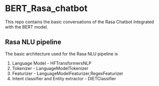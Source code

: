 # BERT_Rasa_chatbot
This repo contains the basic conversations of the Rasa Chatbot Integrated with the BERT model. 

## Rasa NLU pipeline
The basic architecture used for the Rasa NLU pipeline is 
1. Language Model - HFTransformersNLP
1. Tokenizer - LanguageModelTokenizer
2. Featurizer - LanguageModelFeaturizer,RegexFeaturizer
3. Intent classifier and Entity extractor - DIETClassifier


